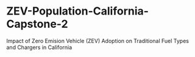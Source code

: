 # ZEV-Population-California-Capstone-2
Impact of Zero Emision Vehicle (ZEV) Adoption on Traditional Fuel Types and Chargers in California
